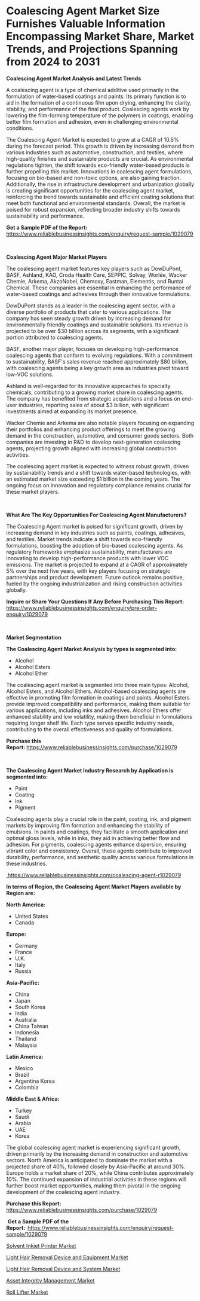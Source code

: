 <p><h1>Coalescing Agent Market Size Furnishes Valuable Information Encompassing Market Share, Market Trends, and Projections Spanning from 2024 to 2031</h1></p><p><strong>Coalescing Agent Market Analysis and Latest Trends</strong></p>
<p><p>A coalescing agent is a type of chemical additive used primarily in the formulation of water-based coatings and paints. Its primary function is to aid in the formation of a continuous film upon drying, enhancing the clarity, stability, and performance of the final product. Coalescing agents work by lowering the film-forming temperature of the polymers in coatings, enabling better film formation and adhesion, even in challenging environmental conditions.</p><p>The Coalescing Agent Market is expected to grow at a CAGR of 10.5% during the forecast period. This growth is driven by increasing demand from various industries such as automotive, construction, and textiles, where high-quality finishes and sustainable products are crucial. As environmental regulations tighten, the shift towards eco-friendly water-based products is further propelling this market. Innovations in coalescing agent formulations, focusing on bio-based and non-toxic options, are also gaining traction. Additionally, the rise in infrastructure development and urbanization globally is creating significant opportunities for the coalescing agent market, reinforcing the trend towards sustainable and efficient coating solutions that meet both functional and environmental standards. Overall, the market is poised for robust expansion, reflecting broader industry shifts towards sustainability and performance.</p></p>
<p><strong>Get a Sample PDF of the Report:&nbsp;</strong> <a href="https://www.reliablebusinessinsights.com/enquiry/request-sample/1029079?utm_campaign=1674&utm_medium=2&utm_source=Github&utm_content=ia&utm_term=03122024&utm_id=coalescing-agent">https://www.reliablebusinessinsights.com/enquiry/request-sample/1029079</a></p>
<p>&nbsp;</p>
<p><strong>Coalescing Agent Major Market Players</strong></p>
<p><p>The coalescing agent market features key players such as DowDuPont, BASF, Ashland, KAO, Croda Health Care, SEPPIC, Solvay, Worlée, Wacker Chemie, Arkema, AkzoNobel, Chemoxy, Eastman, Elementis, and Runtai Chemical. These companies are essential in enhancing the performance of water-based coatings and adhesives through their innovative formulations.</p><p>DowDuPont stands as a leader in the coalescing agent sector, with a diverse portfolio of products that cater to various applications. The company has seen steady growth driven by increasing demand for environmentally friendly coatings and sustainable solutions. Its revenue is projected to be over $30 billion across its segments, with a significant portion attributed to coalescing agents.</p><p>BASF, another major player, focuses on developing high-performance coalescing agents that conform to evolving regulations. With a commitment to sustainability, BASF's sales revenue reached approximately $80 billion, with coalescing agents being a key growth area as industries pivot toward low-VOC solutions.</p><p>Ashland is well-regarded for its innovative approaches to specialty chemicals, contributing to a growing market share in coalescing agents. The company has benefited from strategic acquisitions and a focus on end-user industries, reporting sales of about $3 billion, with significant investments aimed at expanding its market presence.</p><p>Wacker Chemie and Arkema are also notable players focusing on expanding their portfolios and enhancing product offerings to meet the growing demand in the construction, automotive, and consumer goods sectors. Both companies are investing in R&D to develop next-generation coalescing agents, projecting growth aligned with increasing global construction activities.</p><p>The coalescing agent market is expected to witness robust growth, driven by sustainability trends and a shift towards water-based technologies, with an estimated market size exceeding $1 billion in the coming years. The ongoing focus on innovation and regulatory compliance remains crucial for these market players.</p></p>
<p>&nbsp;</p>
<p><strong>What Are The Key Opportunities For Coalescing Agent Manufacturers?</strong></p>
<p><p>The Coalescing Agent market is poised for significant growth, driven by increasing demand in key industries such as paints, coatings, adhesives, and textiles. Market trends indicate a shift towards eco-friendly formulations, boosting the adoption of bio-based coalescing agents. As regulatory frameworks emphasize sustainability, manufacturers are innovating to develop high-performance products with lower VOC emissions. The market is projected to expand at a CAGR of approximately 5% over the next five years, with key players focusing on strategic partnerships and product development. Future outlook remains positive, fueled by the ongoing industrialization and rising construction activities globally.</p></p>
<p><strong>Inquire or Share Your Questions If Any Before Purchasing This Report:</strong> <a href="https://www.reliablebusinessinsights.com/enquiry/pre-order-enquiry/1029079?utm_campaign=1674&utm_medium=2&utm_source=Github&utm_content=ia&utm_term=03122024&utm_id=coalescing-agent">https://www.reliablebusinessinsights.com/enquiry/pre-order-enquiry/1029079</a></p>
<p>&nbsp;</p>
<p><strong>Market Segmentation</strong></p>
<p><strong>The Coalescing Agent Market Analysis by types is segmented into:</strong></p>
<p><ul><li>Alcohol</li><li>Alcohol Esters</li><li>Alcohol Ether</li></ul></p>
<p><p>The coalescing agent market is segmented into three main types: Alcohol, Alcohol Esters, and Alcohol Ethers. Alcohol-based coalescing agents are effective in promoting film formation in coatings and paints. Alcohol Esters provide improved compatibility and performance, making them suitable for various applications, including inks and adhesives. Alcohol Ethers offer enhanced stability and low volatility, making them beneficial in formulations requiring longer shelf life. Each type serves specific industry needs, contributing to the overall effectiveness and quality of formulations.</p></p>
<p><strong>Purchase this Report:&nbsp;</strong><a href="https://www.reliablebusinessinsights.com/purchase/1029079?utm_campaign=1674&utm_medium=2&utm_source=Github&utm_content=ia&utm_term=03122024&utm_id=coalescing-agent">https://www.reliablebusinessinsights.com/purchase/1029079</a></p>
<p>&nbsp;</p>
<p><strong>The Coalescing Agent Market Industry Research by Application is segmented into:</strong></p>
<p><ul><li>Paint</li><li>Coating</li><li>Ink</li><li>Pigment</li></ul></p>
<p><p>Coalescing agents play a crucial role in the paint, coating, ink, and pigment markets by improving film formation and enhancing the stability of emulsions. In paints and coatings, they facilitate a smooth application and optimal gloss levels, while in inks, they aid in achieving better flow and adhesion. For pigments, coalescing agents enhance dispersion, ensuring vibrant color and consistency. Overall, these agents contribute to improved durability, performance, and aesthetic quality across various formulations in these industries.</p></p>
<p><a href="https://www.reliablebusinessinsights.com/coalescing-agent-r1029079?utm_campaign=1674&utm_medium=2&utm_source=Github&utm_content=ia&utm_term=03122024&utm_id=coalescing-agent">&nbsp;https://www.reliablebusinessinsights.com/coalescing-agent-r1029079</a></p>
<p><strong>In terms of Region, the Coalescing Agent Market Players available by Region are:</strong></p>
<p>
    <p> <strong> North America: </strong>
        <ul>
            <li>United States</li>
            <li>Canada</li>
        </ul>
        </p> 
    <p> <strong> Europe: </strong>
        <ul>
            <li>Germany</li>
            <li>France</li>
            <li>U.K.</li>
            <li>Italy</li>
            <li>Russia</li>
        </ul>
        </p> 
    <p> <strong> Asia-Pacific: </strong>
        <ul>
            <li>China</li>
            <li>Japan</li>
            <li>South Korea</li>
            <li>India</li>
            <li>Australia</li>
            <li>China Taiwan</li>
            <li>Indonesia</li>
            <li>Thailand</li>
            <li>Malaysia</li>
        </ul>
        </p> 
    <p> <strong> Latin America: </strong>
        <ul>
            <li>Mexico</li>
            <li>Brazil</li>
            <li>Argentina Korea</li>
            <li>Colombia</li>
        </ul>
        </p> 
    <p> <strong> Middle East & Africa: </strong>
        <ul>
            <li>Turkey</li>
            <li>Saudi</li>
            <li>Arabia</li>
            <li>UAE</li>
            <li>Korea</li>
        </ul>
    </p>
    </p>
<p><p>The global coalescing agent market is experiencing significant growth, driven primarily by the increasing demand in construction and automotive sectors. North America is anticipated to dominate the market with a projected share of 40%, followed closely by Asia-Pacific at around 30%. Europe holds a market share of 20%, while China contributes approximately 10%. The continued expansion of industrial activities in these regions will further boost market opportunities, making them pivotal in the ongoing development of the coalescing agent industry.</p></p>
<p><strong>Purchase this Report: </strong><a href="https://www.reliablebusinessinsights.com/purchase/1029079?utm_campaign=1674&utm_medium=2&utm_source=Github&utm_content=ia&utm_term=03122024&utm_id=coalescing-agent">https://www.reliablebusinessinsights.com/purchase/1029079</a></p>
<p>&nbsp;<strong>Get a Sample PDF of the Report:&nbsp;&nbsp;</strong><a href="https://www.reliablebusinessinsights.com/enquiry/request-sample/1029079?utm_campaign=1674&utm_medium=2&utm_source=Github&utm_content=ia&utm_term=03122024&utm_id=coalescing-agent">https://www.reliablebusinessinsights.com/enquiry/request-sample/1029079</a></p>
<p><strong></strong></p>
<p><p><a href="https://www.linkedin.com/pulse/137-cagr-solvent-inkjet-printer-market-2024-2031-growth-yb8me?utm_campaign=1674&utm_medium=2&utm_source=Github&utm_content=ia&utm_term=03122024&utm_id=coalescing-agent">Solvent Inkjet Printer Market</a></p><p><a href="https://issuu.com/reportprime-2/docs/light-hair-removal-device-and-equipment-market-siz?utm_campaign=1674&utm_medium=2&utm_source=Github&utm_content=ia&utm_term=03122024&utm_id=coalescing-agent">Light Hair Removal Device and Equipment Market</a></p><p><a href="https://issuu.com/reportprime-2/docs/light-hair-removal-device-and-system-market-size-2?utm_campaign=1674&utm_medium=2&utm_source=Github&utm_content=ia&utm_term=03122024&utm_id=coalescing-agent">Light Hair Removal Device and System Market</a></p><p><a href="https://www.linkedin.com/pulse/navigating-asset-integrity-management-market-growth-11-cagr-lhude?utm_campaign=1674&utm_medium=2&utm_source=Github&utm_content=ia&utm_term=03122024&utm_id=coalescing-agent">Asset Integrity Management Market</a></p><p><a href="https://www.linkedin.com/pulse/roll-lifter-market-analysis-size-share-trends-forecast-vpuhe?utm_campaign=1674&utm_medium=2&utm_source=Github&utm_content=ia&utm_term=03122024&utm_id=coalescing-agent">Roll Lifter Market</a></p></p>